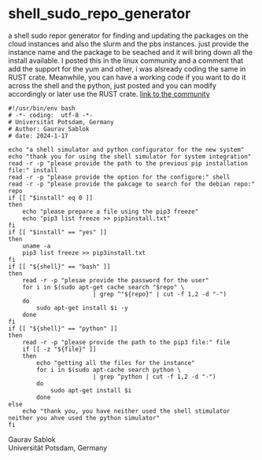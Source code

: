 # shell_sudo_repo_generator
a shell sudo repor generator for finding and updating the packages on the cloud instances and also the slurm and the pbs instances. just provide the instance name and the package to be seached and it will bring down all the install available. I posted this in the linux community and a comment that add the support for the yum and other, i was alsready coding the same in RUST crate. Meanwhile, you can have a working code if you want to do it across the shell and the python, just posted and you can modify accordingly or later use the RUST crate. [link to the community](https://linuxcommunity.io/)

```
#!/usr/bin/env bash
# -*- coding:  utf-8 -*-
# Universität Potsdam, Germany
# Author: Gaurav Sablok
# date: 2024-1-17

echo "a shell simulator and python configurator for the new system"
echo "thank you for using the shell simulator for system integration"
read -r -p "please provide the path to the previous pip installation file:" install
read -r -p "please provide the option for the configure:" shell
read -r -p "please provide the pakcage to search for the debian repo:" repo
if [[ "$install" eq 0 ]]
then 
    echo "please prepare a file using the pip3 freeze"
    echo "pip3 list freeze >> pip3install.txt"
fi 
if [[ "$install" == "yes" ]] 
then
    uname -a 
    pip3 list freeze >> pip3install.txt
fi
if [[ "${shell}" == "bash" ]]
then 
    read -r -p "plesae provide the password for the user"
    for i in $(sudo apt-get cache search "$repo" \
                        | grep ^"${repo}" | cut -f 1,2 -d "-")
    do 
        sudo apt-get install $i -y
    done  
fi
if [[ "${shell}" == "python" ]]
then 
    read -r -p "please provide the path to the pip3 file:" file
    if [[ -z "${file}" ]]
    then 
        echo "getting all the files for the instance"
        for i in $(sudo apt-cache search python \
                        | grep ^python | cut -f 1,2 -d "-")
        do 
            sudo apt-get install $i
        done
else 
    echo "thank you, you have neither used the shell stimulator neither you ahve used the python simulator"
fi
```

Gaurav Sablok \
Universität Potsdam, Germany
